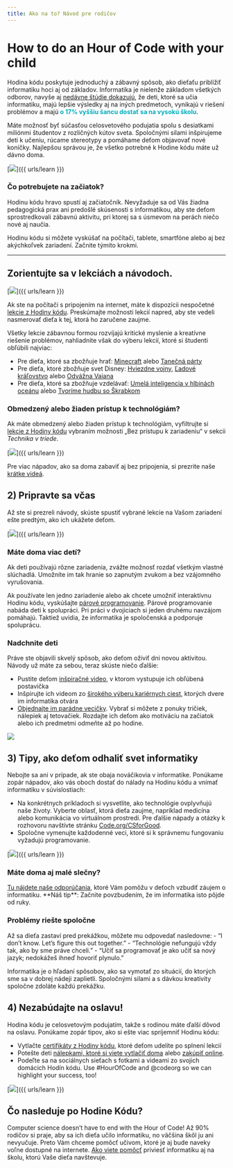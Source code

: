 ```yaml
---
title: Ako na to? Návod pre rodičov
---
```


# How to do an Hour of Code with your child
Hodina kódu poskytuje jednoduchý a zábavný spôsob, ako dieťaťu priblížiť informatiku hoci aj od základov. Informatika je nielenže základom všetkých odborov, navyše aj <a href="https://medium.com/@codeorg/cs-helps-students-outperform-in-school-college-and-workplace-66dd64a69536">nedávne štúdie dokazujú</a>, že deti, ktoré sa učia informatiku, majú lepšie výsledky aj na iných predmetoch, vynikajú v riešení problémov a majú <font color="00adbc"><b>o 17% vyššiu šancu dostať sa na vysokú školu</b></font>.

Máte možnosť byť súčasťou celosvetového podujatia spolu s desiatkami miliónmi študentov z rozličných kútov sveta. Spoločnými silami inšpirujeme deti k učeniu, rúcame stereotypy a pomáhame deťom objavovať nové koníčky. Najlepšou správou je, že všetko potrebné k Hodine kódu máte už dávno doma.

[<img src="/images/fit-600/Marketing/mother-helping-her-daughter-use-a-laptop-4260325.jpg" />]({{ urls/learn }})

<h3>Čo potrebujete na začiatok?</h3>
Hodinu kódu hravo spustí aj začiatočník. Nevyžaduje sa od Vás žiadna pedagogická prax ani predošlé skúsenosti s informatikou, aby ste deťom sprostredkovali zábavnú aktivitu, pri ktorej sa s úsmevom na perách niečo nové aj naučia.

Hodinu kódu si môžete vyskúšať na počítači, tablete, smartfóne alebo aj bez akýchkoľvek zariadení. Začnite týmito krokmi.

***

## Zorientujte sa v lekciách a návodoch.

[<img src="/images/fit-600/tutorials.png" />]({{ urls/learn }})

Ak ste na počítači s pripojením na internet, máte k dispozícii nespočetné <a href="https://hourofcode.com/us/learn">lekcie z Hodiny kódu</a>. Preskúmajte možnosti lekcií napred, aby ste vedeli nasmerovať dieťa k tej, ktorá ho zaručene zaujme.

Všetky lekcie zábavnou formou rozvíjajú kritické myslenie a kreatívne riešenie problémov, nahliadnite však do výberu lekcií, ktoré si študenti obľúbili najviac:

- Pre dieťa, ktoré sa zbožňuje hrať:  <a href="https://code.org/minecraft">Minecraft</a> alebo <a href="https://code.org/dance">Tanečná párty</a>
- Pre dieťa, ktoré zbožňuje svet Disney: <a href="https://code.org/starwars">Hviezdne vojny</a>, <a href="https://studio.code.org/s/frozen/stage/1/puzzle/1">Ľadové kráľovstvo</a> alebo <a href="https://partners.disney.com/hour-of-code?cds&cmp=vanity%7Cnatural%7Cus%7Cmoanahoc%7C">Odvážna Vaiana</a>
- Pre dieťa, ktoré sa zbožňuje vzdelávať: <a href="https://code.org/oceans">Umelá inteligencia v hlbinách oceánu</a> alebo <a href="https://scratch.mit.edu/projects/editor/?tutorial=music&utm_source=codeorg">Tvoríme hudbu so Škrabkom</a>

<h3>Obmedzený alebo žiaden prístup k technológiám?</h3>
Ak máte obmedzený alebo žiaden prístup k technológiám, vyfiltrujte si <a href="https://hourofcode.com/us/learn">lekcie z Hodiny kódu</a> vybraním možnosti „Bez prístupu k zariadeniu“ v sekcii <em>Technika v triede</em>.

[<img src="/images/fit-500/Marketing/filtering-activities-hoc.jpg" />]({{ urls/learn }})

Pre viac nápadov, ako sa doma zabaviť aj bez pripojenia, si prezrite naše <a href="https://www.youtube.com/playlist?list=PLzdnOPI1iJNcpfa4LtbaIl35gqir_5XUu">krátke videá</a>.

## 2) Pripravte sa včas
Až ste si prezreli návody, skúste spustiť vybrané lekcie na Vašom zariadení ešte predtým, ako ich ukážete deťom.

[<img src="/images/fit-600/Marketing/father-and-children-looking-at-a-laptop-4260749.jpg" />]({{ urls/learn }})

<h3>Máte doma viac detí?</h3>
Ak deti používajú rôzne zariadenia, zvážte možnosť rozdať všetkým vlastné slúchadlá. Umožníte im tak hranie so zapnutým zvukom a bez vzájomného vyrušovania.

Ak používate len jedno zariadenie alebo ak chcete umožniť interaktívnu Hodinu kódu, vyskúšajte <a href="https://www.youtube.com/watch?v=vgkahOzFH2Q">párové programovanie</a>. Párové programovanie nabáda deti k spolupráci. Pri práci v dvojiciach si jeden druhému navzájom pomáhajú. Taktiež uvidia, že informatika je spoločenská a podporuje spoluprácu.

<h3>Nadchnite deti </h3>
Práve ste objavili skvelý spôsob, ako deťom oživiť dni novou aktivitou. Návody už máte za sebou, teraz skúste niečo ďalšie:

- Pustite deťom <a href="https://www.youtube.com/playlist?list=PLzdnOPI1iJNcadqJAZnbDYShie4gLZQQJ">inšpiračné video</a>, v ktorom vystupuje ich obľúbená postavička
- Inšpirujte ich videom zo <a href="https://www.youtube.com/playlist?list=PLzdnOPI1iJNfpD8i4Sx7U0y2MccnrNZuP">širokého výberu kariérnych ciest</a>, ktorých dvere im informatika otvára
- <a href="https://store.code.org/">Objednajte im parádne vecičky</a>. Vybrať si môžete z ponuky tričiek, nálepiek aj tetovačiek. Rozdajte ich deťom ako motiváciu na začiatok alebo ich predmetmi odmeňte až po hodine.

<a href="https://store.code.org/" target="_blank"><img src="/images/fit-500/Marketing/hourofcodestore.jpg"></a>

## 3) Tipy, ako deťom odhaliť svet informatiky

Nebojte sa ani v prípade, ak ste obaja nováčikovia v informatike. Ponúkame zopár nápadov, ako vás oboch dostať do nálady na Hodinu kódu a vnímať informatiku v súvislostiach:

- Na konkrétnych príkladoch si vysvetlite, ako technológie ovplyvňujú naše životy. Vyberte oblasť, ktorá dieťa zaujme, napríklad medicína alebo komunikácia vo virtuálnom prostredí. Pre ďalšie nápady a otázky k rozhovoru navštívte stránku <a href="https://code.org/csforgood">Code.org/CSforGood</a>.
- Spoločne vymenujte každodenné veci, ktoré si k správnemu fungovaniu vyžadujú programovanie.

[<img src="/images/fit-600/Marketing/girl-sitting-on-sofa-while-using-tablet-computer-4144035.jpg" />]({{ urls/learn }})

<h3>Máte doma aj malé slečny?</h3>
<a href="https://code.org/girls">Tu nájdete naše odporúčania</a>, ktoré Vám pomôžu v deťoch vzbudiť záujem o informatiku. **Náš tip**: Začnite povzbudením, že im informatika isto pôjde od ruky.

<h3>Problémy riešte spoločne</h3>
Až sa dieťa zastaví pred prekážkou, môžete mu odpovedať nasledovne:
- “I don’t know. Let’s figure this out together.”
- “Technológie nefungujú vždy tak, ako by sme práve chceli.”
- “Učiť sa programovať je ako učiť sa nový jazyk; nedokážeš ihneď hovoriť plynulo.”

Informatika je o hľadaní spôsobov, ako sa vymotať zo situácií, do ktorých sme sa v dobrej nádeji zaplietli. Spoločnými silami a s dávkou kreativity spoločne zdoláte každú prekážku.


## 4) Nezabúdajte na oslavu!

Hodina kódu je celosvetovým podujatím, takže s rodinou máte ďalší dôvod na oslavu. Ponúkame zopár tipov, ako si ešte viac spríjemniť Hodinu kódu:

- Vytlačte <a href="https://staging.code.org/certificates">certifikáty z Hodiny kódu</a>, ktoré deťom udelíte po splnení lekcií
- Potešte deti <a href="https://staging.hourofcode.com/us/promote/resources#stickers">nálepkami, ktoré si viete vytlačiť doma</a> alebo <a href="https://store.code.org/">zakúpiť online</a>.
- Podeľte sa na sociálnych sieťach s fotkami a videami zo svojich domácich Hodín kódu. Use #HourOfCode and @codeorg so we can highlight your success, too!

[<img src="/images/fit-600/Marketing/g8TUlHzF.jpeg" />]({{ urls/learn }})

<h2>Čo nasleduje po Hodine Kódu?</h2>

Computer science doesn’t have to end with the Hour of Code! Až 90% rodičov si praje, aby sa ich dieťa učilo informatiku, no väčšina škôl ju ani nevyučuje. Preto Vám chceme pomôcť učivom, ktoré je aj bude naveky voľne dostupné na internete. <a href="https://code.org/yourschool">Ako viete pomôcť</a> priviesť informatiku aj na školu, ktorú Vaše dieťa navštevuje.